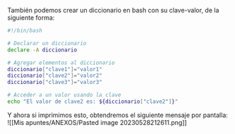 También podemos crear un diccionario en bash con su clave-valor, de la siguiente forma:
```bash
#!/bin/bash

# Declarar un diccionario
declare -A diccionario

# Agregar elementos al diccionario
diccionario["clave1"]="valor1"
diccionario["clave2"]="valor2"
diccionario["clave3"]="valor3"

# Acceder a un valor usando la clave
echo "El valor de clave2 es: ${diccionario["clave2"]}"
```
Y ahora si imprimimos esto, obtendremos el siguiente mensaje por pantalla:
![[Mis apuntes/ANEXOS/Pasted image 20230528212611.png]]
